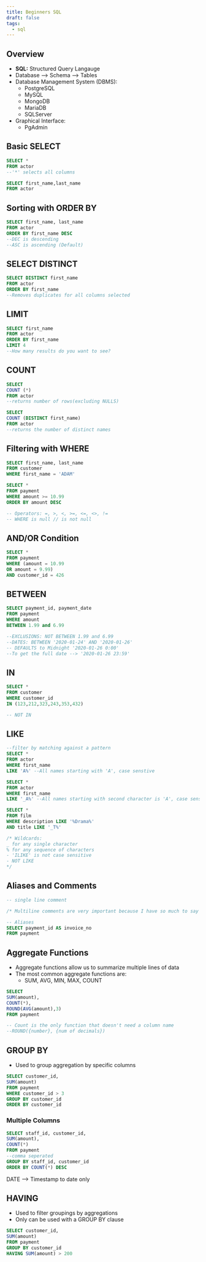 ```yaml
---
title: Beginners SQL
draft: false
tags:
  - sql
---
```

## Overview

- **SQL:** Structured Query Langauge
- Database --> Schema --> Tables
- Database Management System (DBMS):
    - PostgreSQL
    - MySQL
    - MongoDB
    - MariaDB
    - SQLServer
- Graphical Interface:
    - PgAdmin

## Basic SELECT

```sql
SELECT *
FROM actor
--'*' selects all columns

SELECT first_name,last_name
FROM actor
```

## Sorting with ORDER BY

```sql
SELECT first_name, last_name
FROM actor
ORDER BY first_name DESC
--DEC is descending
--ASC is ascending (Default)
```

## SELECT DISTINCT

```sql
SELECT DISTINCT first_name
FROM actor
ORDER BY first_name
--Removes duplicates for all columns selected
```

## LIMIT

```sql
SELECT first_name
FROM actor
ORDER BY first_name
LIMIT 4
--How many results do you want to see?
```

## COUNT

```sql
SELECT
COUNT (*)
FROM actor
--returns number of rows(excluding NULLS)

SELECT
COUNT (DISTINCT first_name)
FROM actor
--returns the number of distinct names
```

## Filtering with WHERE

```sql
SELECT first_name, last_name
FROM customer
WHERE first_name = 'ADAM'
```

```sql
SELECT *
FROM payment
WHERE amount >= 10.99
ORDER BY amount DESC

-- Operators: =, >, <, >=, <=, <>, !=
-- WHERE is null // is not null
```

## AND/OR Condition

```sql
SELECT *
FROM payment
WHERE (amount = 10.99
OR amount = 9.99)
AND customer_id = 426
```

## BETWEEN

```sql
SELECT payment_id, payment_date
FROM payment
WHERE amount
BETWEEN 1.99 and 6.99

--EXCLUSIONS: NOT BETWEEN 1.99 and 6.99
--DATES: BETWEEN '2020-01-24' AND '2020-01-26'
-- DEFAULTS to Midnight '2020-01-26 0:00'
--To get the full date --> '2020-01-26 23:59'
```

## IN

```sql
SELECT *
FROM customer
WHERE customer_id
IN (123,212,323,243,353,432)

-- NOT IN
```

## LIKE

```sql
--filter by matching against a pattern
SELECT *
FROM actor
WHERE first_name
LIKE 'A%' --All names starting with 'A', case senstive

SELECT *
FROM actor
WHERE first_name
LIKE '_A%' --All names starting with second character is 'A', case senstive

SELECT *
FROM film
WHERE description LIKE '%Drama%'
AND title LIKE '_T%'

/* Wildcards:
_ for any single character
% for any sequence of characters
- 'ILIKE' is not case sensitive
- NOT LIKE
*/
```

## Aliases and Comments

```sql
-- single line comment

/* Multiline comments are very important because I have so much to say and so many things to do that will take up so many lines.*/

-- Aliases
SELECT payment_id AS invoice_no
FROM payment
```

## Aggregate Functions

- Aggregate functions allow us to summarize multiple lines of data
- The most common aggregate functions are:
    - SUM, AVG, MIN, MAX, COUNT

```sql
SELECT
SUM(amount),
COUNT(*),
ROUND(AVG(amount),3)
FROM payment

-- Count is the only function that doesn't need a column name
--ROUND({number}, {num of decimals})
```

## GROUP BY

- Used to group aggregation by specific columns

```sql
SELECT customer_id,
SUM(amount)
FROM payment
WHERE customer_id > 3
GROUP BY customer_id
ORDER BY customer_id
```

### Multiple Columns

```sql
SELECT staff_id, customer_id,
SUM(amount),
COUNT(*)
FROM payment
--comma seperated
GROUP BY staff_id, customer_id
ORDER BY COUNT(*) DESC
```

DATE --> Timestamp to date only

## HAVING

- Used to filter groupings by aggregations
- Only can be used with a GROUP BY clause

```sql
SELECT customer_id,
SUM(amount)
FROM payment
GROUP BY customer_id
HAVING SUM(amount) > 200
```
